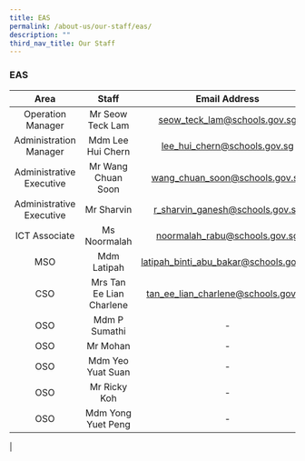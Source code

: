 ```yaml
---
title: EAS
permalink: /about-us/our-staff/eas/
description: ""
third_nav_title: Our Staff
---
```

### **EAS**

| Area | Staff | Email Address |
|:---:|:---:|:---:|
| Operation Manager |  Mr Seow Teck Lam | [seow_teck_lam@schools.gov.sg](mailto:seow_teck_lam@schools.gov.sg)  |
|  Administration Manager |  Mdm Lee Hui Chern | [lee_hui_chern@schools.gov.sg](mailto:lee_hui_chern@schools.gov.sg) |
|  Administrative Executive |  Mr Wang Chuan Soon |  [wang_chuan_soon@schools.gov.sg](mailto:wang_chuan_soon@schools.gov.sg) |
| Administrative Executive  |  Mr Sharvin | [r_sharvin_ganesh@schools.gov.sg](mailto:r_sharvin_ganesh@schools.gov.sg)  |
| ICT Associate  | Ms Noormalah  | [noormalah_rabu@schools.gov.sg](mailto:noormalah_rabu@schools.gov.sg)  |
|  MSO |  Mdm Latipah | [latipah_binti_abu_bakar@schools.gov.sg](mailto:latipah_binti_abu_bakar@schools.gov.sg)  |
| CSO  |  Mrs Tan Ee Lian Charlene | [tan_ee_lian_charlene@schools.gov.sg](mailto:tan_ee_lian_charlene@schools.gov.sg)  |
| OSO |  Mdm P Sumathi |  - |
| OSO |  Mr Mohan |  - |
| OSO | Mdm Yeo Yuat Suan |  - |
| OSO  | Mr Ricky Koh  |  - |
| OSO  | Mdm Yong Yuet Peng  |  - |
|